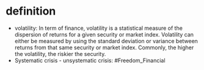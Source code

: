 # definition
* volatility: In term of finance, volatility is a statistical measure of the dispersion of returns for a given security or market index. Volatility can either be measured by using the standard deviation or variance between returns from that same security or market index. Commonly, the higher the volatility, the riskier the security.
* Systematic crisis - unsystematic crisis: 
#Freedom_Financial 